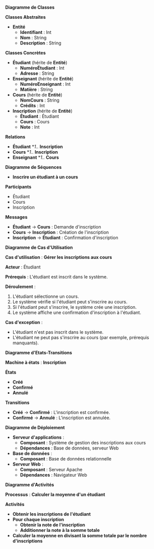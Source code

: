 **Diagramme de Classes**

**Classes Abstraites**

* **Entité**
    * **Identifiant** : Int
    * **Nom** : String
    * **Description** : String

**Classes Concrètes**

* **Étudiant** (hérite de **Entité**)
    * **NuméroÉtudiant** : Int
    * **Adresse** : String
* **Enseignant** (hérite de **Entité**)
    * **NuméroEnseignant** : Int
    * **Matière** : String
* **Cours** (hérite de **Entité**)
    * **NomCours** : String
    * **Crédits** : Int
* **Inscription** (hérite de **Entité**)
    * **Étudiant** : Étudiant
    * **Cours** : Cours
    * **Note** : Int

**Relations**

* **Étudiant** **1..* **Inscription**
* **Cours** **1..* **Inscription**
* **Enseignant** **1..* **Cours**

**Diagramme de Séquences**

* **Inscrire un étudiant à un cours**

**Participants**

* Étudiant
* Cours
* Inscription

**Messages**

* **Étudiant** -> **Cours** : Demande d'inscription
* **Cours** -> **Inscription** : Création de l'inscription
* **Inscription** -> **Étudiant** : Confirmation d'inscription

**Diagramme de Cas d'Utilisation**

**Cas d'utilisation** : **Gérer les inscriptions aux cours**

**Acteur** : Étudiant

**Prérequis** : L'étudiant est inscrit dans le système.

**Déroulement** :

1. L'étudiant sélectionne un cours.
2. Le système vérifie si l'étudiant peut s'inscrire au cours.
3. Si l'étudiant peut s'inscrire, le système crée une inscription.
4. Le système affiche une confirmation d'inscription à l'étudiant.

**Cas d'exception** :

* L'étudiant n'est pas inscrit dans le système.
* L'étudiant ne peut pas s'inscrire au cours (par exemple, prérequis manquants).

**Diagramme d'Etats-Transitions**

**Machine à états** : **Inscription**

**États**

* **Créé**
* **Confirmé**
* **Annulé**

**Transitions**

* **Créé** -> **Confirmé** : L'inscription est confirmée.
* **Confirmé** -> **Annulé** : L'inscription est annulée.

**Diagramme de Déploiement**

* **Serveur d'applications** :
    * **Composant** : Système de gestion des inscriptions aux cours
    * **Dépendances** : Base de données, serveur Web
* **Base de données** :
    * **Composant** : Base de données relationnelle
* **Serveur Web** :
    * **Composant** : Serveur Apache
    * **Dépendances** : Navigateur Web

**Diagramme d'Activités**

**Processus** : **Calculer la moyenne d'un étudiant**

**Activités**

* **Obtenir les inscriptions de l'étudiant**
* **Pour chaque inscription**
    * **Obtenir la note de l'inscription**
    * **Additionner la note à la somme totale**
* **Calculer la moyenne en divisant la somme totale par le nombre d'inscriptions**